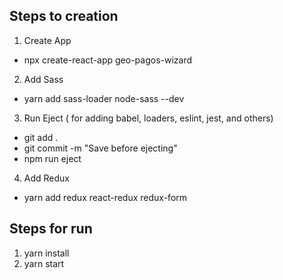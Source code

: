 ## Steps to creation
1. Create App 
  * npx create-react-app geo-pagos-wizard
2. Add Sass 
  * yarn add sass-loader node-sass --dev
3. Run Eject ( for adding babel, loaders, eslint, jest, and others)
  * git add .
  * git commit -m "Save before ejecting"
  * npm run eject
4. Add Redux
  * yarn add redux react-redux redux-form


## Steps for run

1. yarn install 
2. yarn start